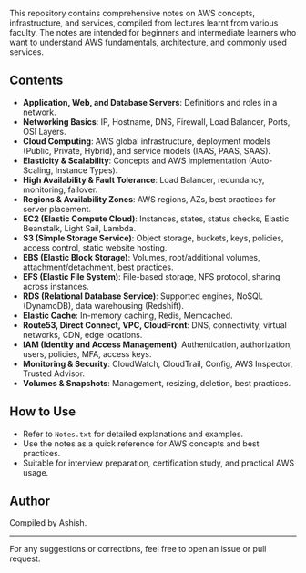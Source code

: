 
This repository contains comprehensive notes on AWS concepts, infrastructure, and services, compiled from lectures learnt from various faculty. The notes are intended for beginners and intermediate learners who want to understand AWS fundamentals, architecture, and commonly used services.

## Contents
- **Application, Web, and Database Servers**: Definitions and roles in a network.
- **Networking Basics**: IP, Hostname, DNS, Firewall, Load Balancer, Ports, OSI Layers.
- **Cloud Computing**: AWS global infrastructure, deployment models (Public, Private, Hybrid), and service models (IAAS, PAAS, SAAS).
- **Elasticity & Scalability**: Concepts and AWS implementation (Auto-Scaling, Instance Types).
- **High Availability & Fault Tolerance**: Load Balancer, redundancy, monitoring, failover.
- **Regions & Availability Zones**: AWS regions, AZs, best practices for server placement.
- **EC2 (Elastic Compute Cloud)**: Instances, states, status checks, Elastic Beanstalk, Light Sail, Lambda.
- **S3 (Simple Storage Service)**: Object storage, buckets, keys, policies, access control, static website hosting.
- **EBS (Elastic Block Storage)**: Volumes, root/additional volumes, attachment/detachment, best practices.
- **EFS (Elastic File System)**: File-based storage, NFS protocol, sharing across instances.
- **RDS (Relational Database Service)**: Supported engines, NoSQL (DynamoDB), data warehousing (Redshift).
- **Elastic Cache**: In-memory caching, Redis, Memcached.
- **Route53, Direct Connect, VPC, CloudFront**: DNS, connectivity, virtual networks, CDN, edge locations.
- **IAM (Identity and Access Management)**: Authentication, authorization, users, policies, MFA, access keys.
- **Monitoring & Security**: CloudWatch, CloudTrail, Config, AWS Inspector, Trusted Advisor.
- **Volumes & Snapshots**: Management, resizing, deletion, best practices.

## How to Use
- Refer to `Notes.txt` for detailed explanations and examples.
- Use the notes as a quick reference for AWS concepts and best practices.
- Suitable for interview preparation, certification study, and practical AWS usage.


## Author
Compiled by Ashish.

---
For any suggestions or corrections, feel free to open an issue or pull request.
